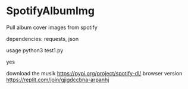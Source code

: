 # SpotifyAlbumImg
Pull album cover images from spotify

dependencies: requests, json

usage
python3 test1.py

yes


download the musik
https://pypi.org/project/spotify-dl/
browser version
https://replit.com/join/gjigdccbna-arpanhj
